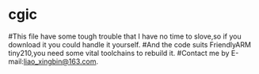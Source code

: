 # cgic
#This file have some tough trouble that I have no time to slove,so if you download it you could handle it yourself.
#And the code suits FriendlyARM tiny210,you need some vital toolchains to rebuild it.
#Contact me by E-mail:liao_xingbin@163.com.
